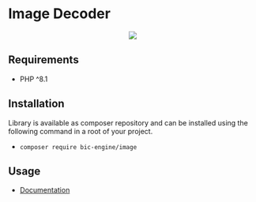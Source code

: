 # Image Decoder

<p align="center">
    <a href="https://github.com/BicEngine/Image/actions"><img src="https://github.com/BicEngine/Image/workflows/build/badge.svg"></a>
</p>

## Requirements

- PHP ^8.1

## Installation

Library is available as composer repository and can be installed using the 
following command in a root of your project.

- `composer require bic-engine/image`

## Usage

- [Documentation](https://bic-engine.nesk.me)

